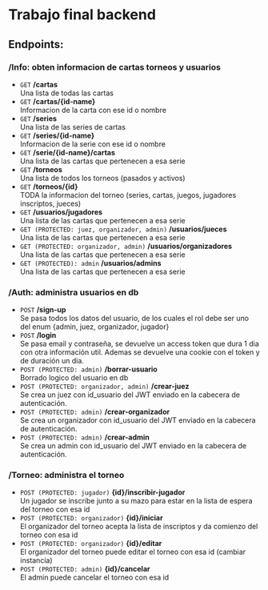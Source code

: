 # Trabajo final backend  
  
## Endpoints:  
  
### /Info: obten informacion de cartas torneos y usuarios  
- `GET` **/cartas**  
Una lista de todas las cartas
- `GET` **/cartas/{id-name}**  
Informacion de la carta con ese id o nombre
- `GET` **/series**  
Una lista de las series de cartas
- `GET` **/series/{id-name}**  
Informacion de la serie con ese id o nombre
- `GET` **/serie/{id-name}/cartas**  
Una lista de las cartas que pertenecen a esa serie  
- `GET` **/torneos**  
Una lista de todos los torneos (pasados y activos)  
- `GET` **/torneos/{id}**  
TODA la informacion del torneo (series, cartas, juegos, jugadores inscriptos, jueces)  
- `GET` **/usuarios/jugadores**  
Una lista de las cartas que pertenecen a esa serie  
- `GET (PROTECTED: juez, organizador, admin)` **/usuarios/jueces**  
Una lista de las cartas que pertenecen a esa serie  
- `GET (PROTECTED: organizador, admin)` **/usuarios/organizadores**  
Una lista de las cartas que pertenecen a esa serie  
- `GET (PROTECTED): admin` **/usuarios/admins**  
Una lista de las cartas que pertenecen a esa serie  
  
### /Auth: administra usuarios en db  
- `POST` **/sign-up**  
Se pasa todos los datos del usuario, de los cuales el rol debe ser uno del enum {admin, juez, organizador, jugador}
- `POST` **/login**  
Se pasa email y contraseña, se devuelve un access token que dura 1 dia con otra información util. Ademas se devuelve una cookie con el token y de duración un dia. 
- `POST (PROTECTED: admin)` **/borrar-usuario**  
Borrado logico del usuario en db 
- `POST (PROTECTED: organizador, admin)` **/crear-juez**  
Se crea un juez con id_usuario del JWT enviado en la cabecera de autenticación. 
- `POST (PROTECTED: admin)` **/crear-organizador**  
Se crea un organizador con id_usuario del JWT enviado en la cabecera de autenticación. 
- `POST (PROTECTED: admin)` **/crear-admin**  
Se crea un admin con id_usuario del JWT enviado en la cabecera de autenticación. 
  
### /Torneo: administra el torneo  
- `POST (PROTECTED: jugador)` **{id}/inscribir-jugador**  
Un jugador se inscribe junto a su mazo para estar en la lista de espera del torneo con esa id
- `POST (PROTECTED: organizador)` **{id}/iniciar**  
El organizador del torneo acepta la lista de inscriptos y da comienzo del torneo con esa id  
- `POST (PROTECTED: organizador)` **{id}/editar**  
El organizador del torneo puede editar el torneo con esa id (cambiar instancia)  
- `POST (PROTECTED: admin)` **{id}/cancelar**  
El admin puede cancelar el torneo con esa id  